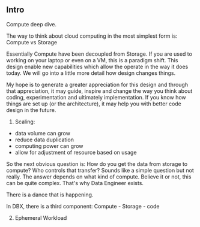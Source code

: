 ## Intro
Compute deep dive.  

The way to think about cloud computing in the most simplest form is:
Compute vs Storage

Essentially Compute have been decoupled from Storage.
If you are used to working on your laptop or even on a VM, this is a paradigm shift.
This design enable new capabilities which allow the operate in the way it does today.
We will go into a little more detail how design changes things.

My hope is to generate a greater appreciation for this design and through that
appreciation, it may guide, inspire and change the way you think about coding, experimentation
and ultimately implementation.  If you know how things are set up (or the architecture),
it may help you with better code design in the future.


1. Scaling:
* data volume can grow
* reduce data duplication
* computing power can grow
* allow for adjustment of resource based on usage

So the next obvious question is:
How do you get the data from storage to compute?
Who controls that transfer?
Sounds like a simple question but not really.
The answer depends on what kind of compute.
Believe it or not, this can be quite complex.
That's why Data Engineer exists.  



There is a dance that is happening.


In DBX, there is a third component:
Compute - Storage - code

2. Ephemeral Workload
